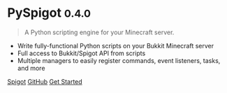 # PySpigot <small>0.4.0</small>

> A Python scripting engine for your Minecraft server.

- Write fully-functional Python scripts on your Bukkit Minecraft server
- Full access to Bukkit/Spigot API from scripts
- Multiple managers to easily register commands, event listeners, tasks, and more

[Spigot](https://www.spigotmc.org/resources/pyspigot.111006/)
[GitHub](https://github.com/magicmq/PySpigot)
[Get Started](#pyspigot)